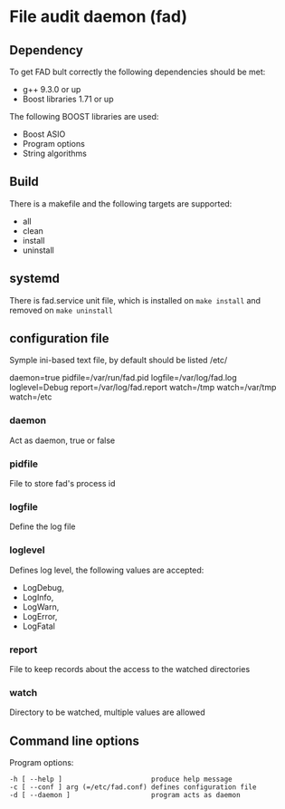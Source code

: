 # File audit daemon (fad)

## Dependency
To get FAD bult correctly the following dependencies should be met:
* g++ 9.3.0 or up
* Boost libraries 1.71 or up

The following BOOST libraries are used:
* Boost ASIO
* Program options
* String algorithms

## Build
There is a makefile and the following targets are supported:
- all
- clean
- install
- uninstall

## systemd
There is fad.service unit file, which is installed on `make install` and removed on `make uninstall`

## configuration file
Symple ini-based text file, by default should be listed /etc/

   daemon=true
   pidfile=/var/run/fad.pid
   logfile=/var/log/fad.log
   loglevel=Debug
   report=/var/log/fad.report
   watch=/tmp
   watch=/var/tmp
   watch=/etc

### daemon
Act as daemon, true or false

### pidfile
File to store fad's process id

### logfile
Define the log file

### loglevel
Defines log level, the following values are accepted:
* LogDebug,
* LogInfo,
* LogWarn,
* LogError,
* LogFatal

### report
File to keep records about the access to the watched directories

### watch
Directory to be watched, multiple values are allowed

## Command line options
Program options:

    -h [ --help ]                      produce help message
    -c [ --conf ] arg (=/etc/fad.conf) defines configuration file
    -d [ --daemon ]                    program acts as daemon
    
